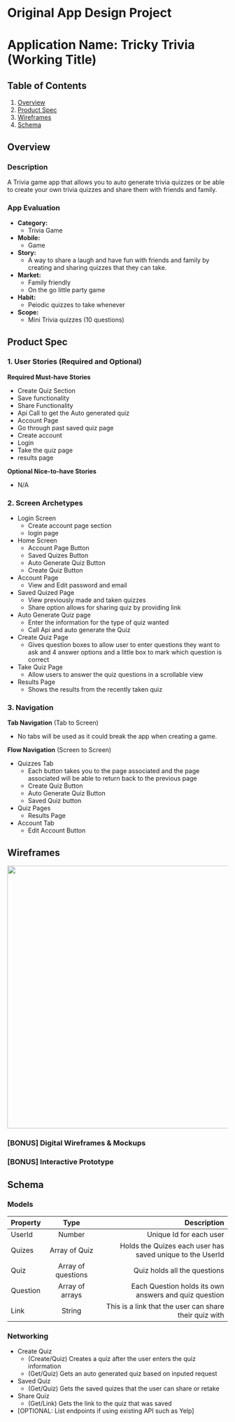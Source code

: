 Original App Design Project
===

# Application Name: Tricky Trivia (Working Title)

## Table of Contents
1. [Overview](#Overview)
1. [Product Spec](#Product-Spec)
1. [Wireframes](#Wireframes)
2. [Schema](#Schema)

## Overview
### Description
A Trivia game app that allows you to auto generate trivia quizzes or be able to create your own trivia quizzes and share them with friends and family.

### App Evaluation
- **Category:**
    - Trivia Game
- **Mobile:**
    - Game
- **Story:**
    - A way to share a laugh and have fun with friends and family by creating and sharing quizzes that they can take.
- **Market:**
    - Family friendly
    - On the go little party game
- **Habit:**
    - Peiodic quizzes to take whenever
- **Scope:**
    - Mini Trivia quizzes (10 questions)

## Product Spec

### 1. User Stories (Required and Optional)

**Required Must-have Stories**

* Create Quiz Section
* Save functionality
* Share Functionality
* Api Call to get the Auto generated quiz
* Account Page
* Go through past saved quiz page
* Create account
* Login
* Take the quiz page
* results page

**Optional Nice-to-have Stories**

* N/A

### 2. Screen Archetypes

* Login Screen
   * Create account page section
   * login page
* Home Screen
   * Account Page Button
   * Saved Quizes Button
   * Auto Generate Quiz Button
   * Create Quiz Button
* Account Page
    * View and Edit password and email
* Saved Quized Page
    * View previously made and taken quizzes
    * Share option allows for sharing quiz by providing link
* Auto Generate Quiz page
    * Enter the information for the type of quiz wanted
    * Call Api and auto generate the Quiz
* Create Quiz Page
    * Gives question boxes to allow user to enter questions they want to ask and 4 answer options and a little box to mark which question is correct
* Take Quiz Page
    * Allow users to answer the quiz questions in a scrollable view
* Results Page
    * Shows the results from the recently taken quiz

### 3. Navigation

**Tab Navigation** (Tab to Screen)

* No tabs will be used as it could break the app when creating a game.

**Flow Navigation** (Screen to Screen)

* Quizzes Tab
    * Each button takes you to the page associated and the page associated will be able to return back to the previous page
   * Create Quiz Button
   * Auto Generate Quiz Button
   * Saved Quiz button
* Quiz Pages
    * Results Page
* Account Tab
   * Edit Account Button

## Wireframes
<img src="https://i.imgur.com/1PBrDAz.png" width=600>

### [BONUS] Digital Wireframes & Mockups

### [BONUS] Interactive Prototype

## Schema 
### Models
| Property  | Type               | Description                                               |
|-----------|:------------------:| ---------------------------------------------------------:|
| UserId    | Number             | Unique Id for each user                                   |
| Quizes    | Array of Quiz      | Holds the Quizes each user has saved unique to the UserId |
| Quiz      | Array of questions | Quiz holds all the questions                              |
| Question  | Array of arrays    | Each Question holds its own answers and quiz question     |
| Link      | String             | This is a link that the user can share their quiz with    |

### Networking
- Create Quiz
    - (Create/Quiz) Creates a quiz after the user enters the quiz information
    - (Get/Quiz) Gets an auto generated quiz based on inputed request
- Saved Quiz
    - (Get/Quiz) Gets the saved quizes that the user can share or retake
- Share Quiz
    - (Get/Link) Gets the link to the quiz that was saved
- [OPTIONAL: List endpoints if using existing API such as Yelp]
